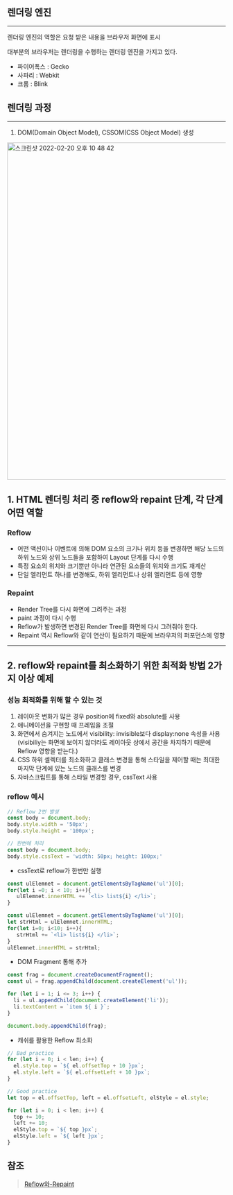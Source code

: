 ## 렌더링 엔진

---

렌더링 엔진의 역할은 요청 받은 내용을 브라우저 화면에 표시

대부분의 브라우저는 렌더링을 수행하는 렌더링 엔진을 가지고 있다.

- 파이어폭스 : Gecko
- 사파리 : Webkit
- 크롬 : Blink

## 렌더링 과정

---

1. DOM(Domain Object Model), CSSOM(CSS Object Model) 생성
    
<img width="778" alt="스크린샷 2022-02-20 오후 10 48 42" src="https://user-images.githubusercontent.com/65120581/154845736-3c5c595a-18e9-40eb-adf8-c58c8b01934a.png">

    

## 1. HTML 렌더링 처리 중 reflow와 repaint 단계, 각 단계 어떤 역할

### Reflow

- 어떤 액션이나 이벤트에 의해 DOM 요소의 크기나 위치 등을 변경하면 해당 노드의 하위 노드와 상위 노드들을 포함하여  Layout 단계를 다시 수행
- 특정 요소의 위치와 크기뿐만 아니라 연관된 요소들의 위치와 크기도 재계산
- 단일 엘리먼트 하나를 변경해도, 하위 엘리먼트나 상위 엘리먼트 등에 영향

### Repaint

- Render Tree를 다시 화면에 그려주는 과정
- paint 과정이 다시 수행
- Reflow가 발생하면 변경된 Render Tree를 화면에 다시 그려줘야 한다.
- Repaint  역시 Reflow와 같이 연산이 필요하기 때문에 브라우저의 퍼포먼스에 영향

---

## 2. reflow와 repaint를 최소화하기 위한 최적화 방법 2가지 이상 예제

### 성능 최적화를 위해 할 수 있는 것

1. 레이아웃 변화가 많은 경우 position에 fixed와 absolute를 사용
2. 애니메이션을 구현할 때 프레임을 조절
3. 화면에서 숨겨지는 노드에서 visibility: invisible보다 display:none 속성을 사용 (visibiliy는 화면에 보이지 않더라도 레이아웃 상에서 공간을 차지하기 때문에 Reflow 영향을 받는다.)
4. CSS 하위 셀렉터를 최소화하고 클래스 변경을 통해 스타일을 제어할 때는 최대한 마지막 단계에 있는 노드의 클래스를 변경
5. 자바스크립트를 통해 스타일 변경할 경우, cssText 사용

### reflow 예시

```jsx
// Reflow 2번 발생
const body = document.body;
body.style.width = '50px';
body.style.height = '100px';

// 한번에 처리
const body = document.body;
body.style.cssText = 'width: 50px; height: 100px;'
```

- cssText로 reflow가 한번만 실행

```jsx
const ulElemnet = document.getElementsByTagName('ul')[0];
for(let i =0; i < 10; i++){
   ulElemnet.innerHTML += `<li> list${i} </li>`;
}

const ulElemnet = document.getElementsByTagName('ul')[0];
let strHtml = ulElemnet.innerHTML;
for(let i=0; i<10; i++){
   strHtml += `<li> list${i} </li>`;
}
ulElemnet.innerHTML = strHtml;
```

- DOM Fragment 통해 추가

```jsx
const frag = document.createDocumentFragment();
const ul = frag.appendChild(document.createElement('ul'));

for (let i = 1; i <= 3; i++) {
  li = ul.appendChild(document.createElement('li'));
  li.textContent = `item ${ i }`;
}

document.body.appendChild(frag);
```

- 캐쉬를 활용한 Reflow 최소화

```jsx
// Bad practice
for (let i = 0; i < len; i++) {
  el.style.top = `${ el.offsetTop + 10 }px`;
  el.style.left = `${ el.offsetLeft + 10 }px`;
}

// Good practice
let top = el.offsetTop, left = el.offsetLeft, elStyle = el.style;

for (let i = 0; i < len; i++) {
  top += 10;
  left += 10;
  elStyle.top = `${ top }px`;
  elStyle.left = `${ left }px`;
}
```

## 참조

> [Reflow와-Repaint](https://velog.io/@ggong/Reflow%EC%99%80-Repaint)
>

